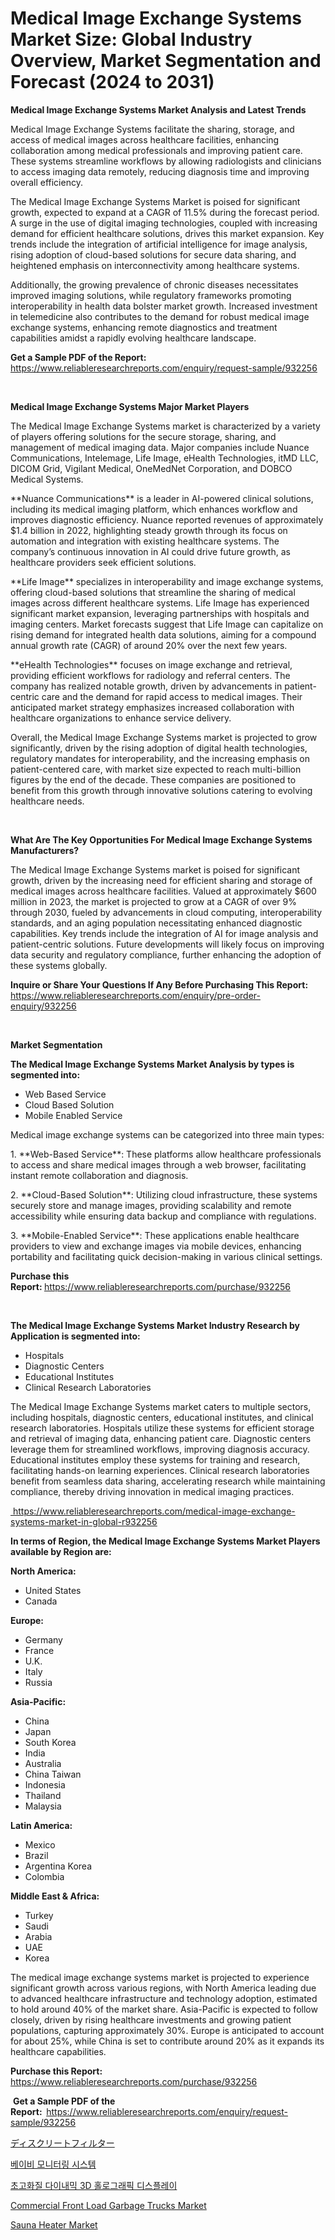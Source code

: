 <p><h1>Medical Image Exchange Systems Market Size: Global Industry Overview, Market Segmentation and Forecast (2024 to 2031)</h1></p><p><strong>Medical Image Exchange Systems Market Analysis and Latest Trends</strong></p>
<p><p>Medical Image Exchange Systems facilitate the sharing, storage, and access of medical images across healthcare facilities, enhancing collaboration among medical professionals and improving patient care. These systems streamline workflows by allowing radiologists and clinicians to access imaging data remotely, reducing diagnosis time and improving overall efficiency.</p><p>The Medical Image Exchange Systems Market is poised for significant growth, expected to expand at a CAGR of 11.5% during the forecast period. A surge in the use of digital imaging technologies, coupled with increasing demand for efficient healthcare solutions, drives this market expansion. Key trends include the integration of artificial intelligence for image analysis, rising adoption of cloud-based solutions for secure data sharing, and heightened emphasis on interconnectivity among healthcare systems.</p><p>Additionally, the growing prevalence of chronic diseases necessitates improved imaging solutions, while regulatory frameworks promoting interoperability in health data bolster market growth. Increased investment in telemedicine also contributes to the demand for robust medical image exchange systems, enhancing remote diagnostics and treatment capabilities amidst a rapidly evolving healthcare landscape.</p></p>
<p><strong>Get a Sample PDF of the Report:&nbsp;</strong> <a href="https://www.reliableresearchreports.com/enquiry/request-sample/932256">https://www.reliableresearchreports.com/enquiry/request-sample/932256</a></p>
<p>&nbsp;</p>
<p><strong>Medical Image Exchange Systems Major Market Players</strong></p>
<p><p>The Medical Image Exchange Systems market is characterized by a variety of players offering solutions for the secure storage, sharing, and management of medical imaging data. Major companies include Nuance Communications, Intelemage, Life Image, eHealth Technologies, itMD LLC, DICOM Grid, Vigilant Medical, OneMedNet Corporation, and DOBCO Medical Systems.</p><p>**Nuance Communications** is a leader in AI-powered clinical solutions, including its medical imaging platform, which enhances workflow and improves diagnostic efficiency. Nuance reported revenues of approximately $1.4 billion in 2022, highlighting steady growth through its focus on automation and integration with existing healthcare systems. The company’s continuous innovation in AI could drive future growth, as healthcare providers seek efficient solutions.</p><p>**Life Image** specializes in interoperability and image exchange systems, offering cloud-based solutions that streamline the sharing of medical images across different healthcare systems. Life Image has experienced significant market expansion, leveraging partnerships with hospitals and imaging centers. Market forecasts suggest that Life Image can capitalize on rising demand for integrated health data solutions, aiming for a compound annual growth rate (CAGR) of around 20% over the next few years.</p><p>**eHealth Technologies** focuses on image exchange and retrieval, providing efficient workflows for radiology and referral centers. The company has realized notable growth, driven by advancements in patient-centric care and the demand for rapid access to medical images. Their anticipated market strategy emphasizes increased collaboration with healthcare organizations to enhance service delivery.</p><p>Overall, the Medical Image Exchange Systems market is projected to grow significantly, driven by the rising adoption of digital health technologies, regulatory mandates for interoperability, and the increasing emphasis on patient-centered care, with market size expected to reach multi-billion figures by the end of the decade. These companies are positioned to benefit from this growth through innovative solutions catering to evolving healthcare needs.</p></p>
<p>&nbsp;</p>
<p><strong>What Are The Key Opportunities For Medical Image Exchange Systems Manufacturers?</strong></p>
<p><p>The Medical Image Exchange Systems market is poised for significant growth, driven by the increasing need for efficient sharing and storage of medical images across healthcare facilities. Valued at approximately $600 million in 2023, the market is projected to grow at a CAGR of over 9% through 2030, fueled by advancements in cloud computing, interoperability standards, and an aging population necessitating enhanced diagnostic capabilities. Key trends include the integration of AI for image analysis and patient-centric solutions. Future developments will likely focus on improving data security and regulatory compliance, further enhancing the adoption of these systems globally.</p></p>
<p><strong>Inquire or Share Your Questions If Any Before Purchasing This Report:</strong> <a href="https://www.reliableresearchreports.com/enquiry/pre-order-enquiry/932256">https://www.reliableresearchreports.com/enquiry/pre-order-enquiry/932256</a></p>
<p>&nbsp;</p>
<p><strong>Market Segmentation</strong></p>
<p><strong>The Medical Image Exchange Systems Market Analysis by types is segmented into:</strong></p>
<p><ul><li>Web Based Service</li><li>Cloud Based Solution</li><li>Mobile Enabled Service</li></ul></p>
<p><p>Medical image exchange systems can be categorized into three main types: </p><p>1. **Web-Based Service**: These platforms allow healthcare professionals to access and share medical images through a web browser, facilitating instant remote collaboration and diagnosis. </p><p>2. **Cloud-Based Solution**: Utilizing cloud infrastructure, these systems securely store and manage images, providing scalability and remote accessibility while ensuring data backup and compliance with regulations. </p><p>3. **Mobile-Enabled Service**: These applications enable healthcare providers to view and exchange images via mobile devices, enhancing portability and facilitating quick decision-making in various clinical settings.</p></p>
<p><strong>Purchase this Report:&nbsp;</strong><a href="https://www.reliableresearchreports.com/purchase/932256">https://www.reliableresearchreports.com/purchase/932256</a></p>
<p>&nbsp;</p>
<p><strong>The Medical Image Exchange Systems Market Industry Research by Application is segmented into:</strong></p>
<p><ul><li>Hospitals</li><li>Diagnostic Centers</li><li>Educational Institutes</li><li>Clinical Research Laboratories</li></ul></p>
<p><p>The Medical Image Exchange Systems market caters to multiple sectors, including hospitals, diagnostic centers, educational institutes, and clinical research laboratories. Hospitals utilize these systems for efficient storage and retrieval of imaging data, enhancing patient care. Diagnostic centers leverage them for streamlined workflows, improving diagnosis accuracy. Educational institutes employ these systems for training and research, facilitating hands-on learning experiences. Clinical research laboratories benefit from seamless data sharing, accelerating research while maintaining compliance, thereby driving innovation in medical imaging practices.</p></p>
<p><a href="https://www.reliableresearchreports.com/medical-image-exchange-systems-market-in-global-r932256">&nbsp;https://www.reliableresearchreports.com/medical-image-exchange-systems-market-in-global-r932256</a></p>
<p><strong>In terms of Region, the Medical Image Exchange Systems Market Players available by Region are:</strong></p>
<p>
    <p> <strong> North America: </strong>
        <ul>
            <li>United States</li>
            <li>Canada</li>
        </ul>
        </p> 
    <p> <strong> Europe: </strong>
        <ul>
            <li>Germany</li>
            <li>France</li>
            <li>U.K.</li>
            <li>Italy</li>
            <li>Russia</li>
        </ul>
        </p> 
    <p> <strong> Asia-Pacific: </strong>
        <ul>
            <li>China</li>
            <li>Japan</li>
            <li>South Korea</li>
            <li>India</li>
            <li>Australia</li>
            <li>China Taiwan</li>
            <li>Indonesia</li>
            <li>Thailand</li>
            <li>Malaysia</li>
        </ul>
        </p> 
    <p> <strong> Latin America: </strong>
        <ul>
            <li>Mexico</li>
            <li>Brazil</li>
            <li>Argentina Korea</li>
            <li>Colombia</li>
        </ul>
        </p> 
    <p> <strong> Middle East & Africa: </strong>
        <ul>
            <li>Turkey</li>
            <li>Saudi</li>
            <li>Arabia</li>
            <li>UAE</li>
            <li>Korea</li>
        </ul>
    </p>
    </p>
<p><p>The medical image exchange systems market is projected to experience significant growth across various regions, with North America leading due to advanced healthcare infrastructure and technology adoption, estimated to hold around 40% of the market share. Asia-Pacific is expected to follow closely, driven by rising healthcare investments and growing patient populations, capturing approximately 30%. Europe is anticipated to account for about 25%, while China is set to contribute around 20% as it expands its healthcare capabilities.</p></p>
<p><strong>Purchase this Report: </strong><a href="https://www.reliableresearchreports.com/purchase/932256">https://www.reliableresearchreports.com/purchase/932256</a></p>
<p>&nbsp;<strong>Get a Sample PDF of the Report:&nbsp;&nbsp;</strong><a href="https://www.reliableresearchreports.com/enquiry/request-sample/932256">https://www.reliableresearchreports.com/enquiry/request-sample/932256</a></p>
<p><strong></strong></p>
<p><p><a href="https://medium.com/@gordonjast2023/%E3%83%87%E3%82%A3%E3%82%B9%E3%82%AF%E3%83%AA%E3%83%BC%E3%83%88%E3%83%95%E3%82%A3%E3%83%AB%E3%82%BF%E3%83%BC%E3%83%9E%E3%83%BC%E3%82%B1%E3%83%83%E3%83%88%E3%82%A4%E3%83%B3%E3%82%B5%E3%82%A4%E3%83%88-2024%E5%B9%B4%E3%81%8B%E3%82%892031%E5%B9%B4%E3%81%BE%E3%81%A7%E3%81%AE%E8%A3%BD%E5%93%81%E3%82%BF%E3%82%A4%E3%83%97-%E3%82%A2%E3%83%97%E3%83%AA%E3%82%B1%E3%83%BC%E3%82%B7%E3%83%A7%E3%83%B3%E3%83%88%E3%83%AC%E3%83%B3%E3%83%89-%E3%81%8A%E3%82%88%E3%81%B3%E5%9C%B0%E5%9F%9F%E5%88%86%E6%9E%90-4b4a5bcfb5cb">ディスクリートフィルター</a></p><p><a href="https://medium.com/@rudyswaniafgwski56664/baby-monitoring-system-market-%EC%9D%98-%EA%B8%80%EB%A1%9C%EB%B2%8C-%EC%8B%9C%EC%9E%A5-%EA%B0%9C%EC%9A%94%EB%8A%94-%EC%A0%84-%EC%84%B8%EA%B3%84-%EB%B0%8F-%EC%A3%BC%EC%9A%94-%EC%8B%9C%EC%9E%A5%EC%9D%98-%EC%82%B0%EC%97%85%EC%97%90-%EC%98%81%ED%96%A5%EC%9D%84-%EB%AF%B8%EC%B9%98%EB%8A%94-%EC%A3%BC%EC%9A%94-%ED%8A%B8%EB%A0%8C%EB%93%9C%EC%97%90-%EB%8C%80%ED%95%9C-%EB%8F%85%ED%8A%B9%ED%95%9C-%EA%B4%80%EC%A0%90%EC%9D%84-%EC%A0%9C%EA%B3%B5%ED%95%A9%EB%8B%88%EB%8B%A4-f34bc09f0734">베이비 모니터링 시스템</a></p><p><a href="https://medium.com/@joespinka88967/ultrahigh-definition-dynamic-3d-holographic-display-market-%EC%9D%98-%EA%B8%80%EB%A1%9C%EB%B2%8C-%EC%8B%9C%EC%9E%A5-%EA%B0%9C%EC%9A%94%EB%8A%94-%EC%A0%84-%EC%84%B8%EA%B3%84-%EB%B0%8F-%EC%A3%BC%EC%9A%94-%EC%8B%9C%EC%9E%A5%EC%9D%98-%EC%82%B0%EC%97%85%EC%97%90-%EC%98%81%ED%96%A5%EC%9D%84-%EB%AF%B8%EC%B9%98%EB%8A%94-eb11d34fb3f9">초고화질 다이내믹 3D 홀로그래픽 디스플레이</a></p><p><a href="https://issuu.com/reportprime-2/docs/commercial-front-load-garbage-truck_d5ac825ada926b">Commercial Front Load Garbage Trucks Market</a></p><p><a href="https://www.linkedin.com/pulse/global-sauna-heater-market-product-type-application-region-zvile?trackingId=s1yQv0wiS2%2BaMp16NZW7cQ%3D%3D">Sauna Heater Market</a></p></p>